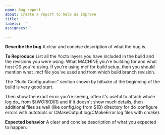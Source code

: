 ```yaml
---
name: Bug report
about: Create a report to help us improve
title: ''
labels: ''
assignees: ''

---
```


**Describe the bug**
A clear and concise description of what the bug is.

**To Reproduce**
List all the Yocto layers you have included in the build and the revisions you were using.
What MACHINE you're building for and what host OS you're using. If you're using mcf for build setup, then you should mention what .mcf file you've used and from which build branch revision.

The "Build Configuration:" section shown by bitbake at the beginning of the build is very good start.

Then show the exact error you're seeing, often it's useful to attach whole log.do_<task> from ${WORKDIR} and if it doesn't show much details, then additional files as well (like config.log from ${B} directory for do_configure errors with autotools or CMakeOutput.log/CMakeError.log files with cmake).

**Expected behavior**
A clear and concise description of what you expected to happen.
